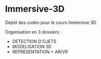 # Immersive-3D
Dépôt des codes pour le cours Immersive 3D

Organisation en 3 dossiers :
- DETECTION D'OJETS
- MODELISATION 3D
- REPRESENTATION + AR/VR
